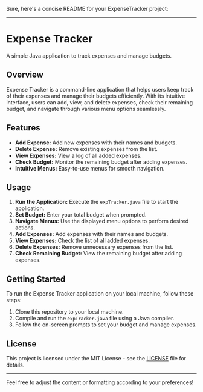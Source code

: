 Sure, here's a concise README for your ExpenseTracker project:

---

# Expense Tracker

A simple Java application to track expenses and manage budgets.

## Overview

Expense Tracker is a command-line application that helps users keep track of their expenses and manage their budgets efficiently. With its intuitive interface, users can add, view, and delete expenses, check their remaining budget, and navigate through various menu options seamlessly.

## Features

- **Add Expense:** Add new expenses with their names and budgets.
- **Delete Expense:** Remove existing expenses from the list.
- **View Expenses:** View a log of all added expenses.
- **Check Budget:** Monitor the remaining budget after adding expenses.
- **Intuitive Menus:** Easy-to-use menus for smooth navigation.

## Usage

1. **Run the Application:** Execute the `expTracker.java` file to start the application.
2. **Set Budget:** Enter your total budget when prompted.
3. **Navigate Menus:** Use the displayed menu options to perform desired actions.
4. **Add Expenses:** Add expenses with their names and budgets.
5. **View Expenses:** Check the list of all added expenses.
6. **Delete Expenses:** Remove unnecessary expenses from the list.
7. **Check Remaining Budget:** View the remaining budget after adding expenses.

## Getting Started

To run the Expense Tracker application on your local machine, follow these steps:

1. Clone this repository to your local machine.
2. Compile and run the `expTracker.java` file using a Java compiler.
3. Follow the on-screen prompts to set your budget and manage expenses.

## License

This project is licensed under the MIT License - see the [LICENSE](LICENSE) file for details.

---

Feel free to adjust the content or formatting according to your preferences!
